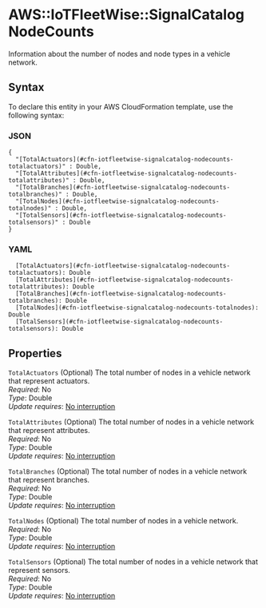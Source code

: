 # AWS::IoTFleetWise::SignalCatalog NodeCounts<a name="aws-properties-iotfleetwise-signalcatalog-nodecounts"></a>

Information about the number of nodes and node types in a vehicle network\.

## Syntax<a name="aws-properties-iotfleetwise-signalcatalog-nodecounts-syntax"></a>

To declare this entity in your AWS CloudFormation template, use the following syntax:

### JSON<a name="aws-properties-iotfleetwise-signalcatalog-nodecounts-syntax.json"></a>

```
{
  "[TotalActuators](#cfn-iotfleetwise-signalcatalog-nodecounts-totalactuators)" : Double,
  "[TotalAttributes](#cfn-iotfleetwise-signalcatalog-nodecounts-totalattributes)" : Double,
  "[TotalBranches](#cfn-iotfleetwise-signalcatalog-nodecounts-totalbranches)" : Double,
  "[TotalNodes](#cfn-iotfleetwise-signalcatalog-nodecounts-totalnodes)" : Double,
  "[TotalSensors](#cfn-iotfleetwise-signalcatalog-nodecounts-totalsensors)" : Double
}
```

### YAML<a name="aws-properties-iotfleetwise-signalcatalog-nodecounts-syntax.yaml"></a>

```
  [TotalActuators](#cfn-iotfleetwise-signalcatalog-nodecounts-totalactuators): Double
  [TotalAttributes](#cfn-iotfleetwise-signalcatalog-nodecounts-totalattributes): Double
  [TotalBranches](#cfn-iotfleetwise-signalcatalog-nodecounts-totalbranches): Double
  [TotalNodes](#cfn-iotfleetwise-signalcatalog-nodecounts-totalnodes): Double
  [TotalSensors](#cfn-iotfleetwise-signalcatalog-nodecounts-totalsensors): Double
```

## Properties<a name="aws-properties-iotfleetwise-signalcatalog-nodecounts-properties"></a>

`TotalActuators`  <a name="cfn-iotfleetwise-signalcatalog-nodecounts-totalactuators"></a>
\(Optional\) The total number of nodes in a vehicle network that represent actuators\.  
*Required*: No  
*Type*: Double  
*Update requires*: [No interruption](https://docs.aws.amazon.com/AWSCloudFormation/latest/UserGuide/using-cfn-updating-stacks-update-behaviors.html#update-no-interrupt)

`TotalAttributes`  <a name="cfn-iotfleetwise-signalcatalog-nodecounts-totalattributes"></a>
\(Optional\) The total number of nodes in a vehicle network that represent attributes\.  
*Required*: No  
*Type*: Double  
*Update requires*: [No interruption](https://docs.aws.amazon.com/AWSCloudFormation/latest/UserGuide/using-cfn-updating-stacks-update-behaviors.html#update-no-interrupt)

`TotalBranches`  <a name="cfn-iotfleetwise-signalcatalog-nodecounts-totalbranches"></a>
\(Optional\) The total number of nodes in a vehicle network that represent branches\.  
*Required*: No  
*Type*: Double  
*Update requires*: [No interruption](https://docs.aws.amazon.com/AWSCloudFormation/latest/UserGuide/using-cfn-updating-stacks-update-behaviors.html#update-no-interrupt)

`TotalNodes`  <a name="cfn-iotfleetwise-signalcatalog-nodecounts-totalnodes"></a>
\(Optional\) The total number of nodes in a vehicle network\.  
*Required*: No  
*Type*: Double  
*Update requires*: [No interruption](https://docs.aws.amazon.com/AWSCloudFormation/latest/UserGuide/using-cfn-updating-stacks-update-behaviors.html#update-no-interrupt)

`TotalSensors`  <a name="cfn-iotfleetwise-signalcatalog-nodecounts-totalsensors"></a>
\(Optional\) The total number of nodes in a vehicle network that represent sensors\.  
*Required*: No  
*Type*: Double  
*Update requires*: [No interruption](https://docs.aws.amazon.com/AWSCloudFormation/latest/UserGuide/using-cfn-updating-stacks-update-behaviors.html#update-no-interrupt)